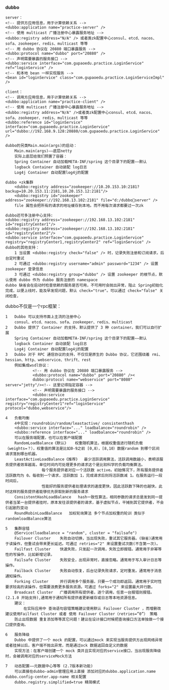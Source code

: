 **dubbo**

    server：
    <!-- 提供方应用信息，用于计算依赖关系 --> 
    <dubbo:application name="practice-server" />
    <!-- 使用 multicast 广播注册中心暴露服务地址 --> 
    <dubbo:registry address="N/A" /> 或者类zk配置中心consul、etcd、nacos、sofa、zookeeper、redis、multicast 等等
    <!-- 用 dubbo 协议在 20880 端口暴露服务 --> 
    <dubbo:protocol name="dubbo" port="20880" />
    <!-- 声明需要暴露的服务接口 --> 
    <dubbo:service interface="com.gupaoedu.practice.LoginService"  ref="loginService" />
    <!-- 和本地 bean 一样实现服务 --> 
    <bean id="loginService" class="com.gupaoedu.practice.LoginServiceImpl" />
    
    client：
    <!-- 调用方应用信息，用于计算依赖关系 --> 
    <dubbo:application name="practice-client" />
    <!-- 使用 multicast 广播注册中心暴露服务地址 --> 
    <dubbo:registry address="N/A" />或者类zk配置中心consul、etcd、nacos、sofa、zookeeper、redis、multicast 等等
    <dubbo:reference id="loginService"  interface="com.gupaoedu.practice.LoginService" url="dubbo://192.168.9.128:20880/com.gupaoedu.practice.LoginService" />
    
    dubbo的另类Main.main(args)的启动：
        Main.main(args)——底层netty
        实际上底层给我们预置了容器：
        Spring Container 自动加载META-INF/spring 这个目录下的配置——默认
        logback Container 自动装配 log日志
        Log4j Container 自动配置log4j的配置
        
    dubbo +zk集群
        <dubbo:registry address="zookeeper://10.20.153.10:2181?backup=10.20.153.11:2181,10.20.153.12:2181"/>
        <dubbo:registry id="zookeeper"  address="zookeeper://192.168.13.102:2181" file="d:/dubboserver" /> 
        file 属性会把所有的请求的地址缓存到本地。而不用每次请求都要过一次zk
    
    dubbo还可多注册中心支持:
    <dubbo:registry address="zookeeper://192.168.13.102:2181" id="registryCenter1"/>
    <dubbo:registry address="zookeeper://192.168.13.102:2181" id="registryCenter2"/>
    <dubbo:service interface="com.gupaoedu.practice.LoginService" registry="registryCenter1,registryCenter2" ref="loginService" />
    dubbo的其他支持：
        1 当设置 <dubbo:registry check="false" /> 时，记录失败注册和订阅请求，后台定时重试
        2 可通过 <dubbo:registry username="admin" password="1234" /> 设置 zookeeper 登录信息
        3 可通过 <dubbo:registry group="dubbo" /> 设置 zookeeper 的根节点，默认使用 dubbo 作为 dubbo 服务注册的 namespace
    dubbo 缺省会在启动时检查依赖的服务是否可用，不可用时会抛出异常，阻止 Spring初始化完成，以便上线时，能及早发现问题，默认 check="true"。可以通过 check="false" 关闭检查，
    
dubbo不仅是一个rpc框架：

    1   Dubbo 可以支持市面上主流的注册中心
        consul、etcd、nacos、sofa、zookeeper、redis、multicast 
    2   Dubbo 提供了 Container 的支持，默认提供了 3 种 container。我们可以自行扩展
        Spring Container 自动加载META-INF/spring 这个目录下的配置——默认
        logback Container 自动装配 log日志
        Log4j Container 自动配置log4j的配置
    3   Dubbo 对于 RPC 通信协议的支持，不仅仅是原生的 Dubbo 协议，它还围绕着 rmi、hessian、http、webservice、thrift、rest    
        例如集成wsdl协议：
                <!-- 用 dubbo 协议在 20880 端口暴露服务 --> 
                <dubbo:protocol name="dubbo" port="20880" /><
                dubbo:protocol name="webservice" port="8080" server="jetty"/><!-- 这里记得指定容器 --> 
                <!-- 声明需要暴露的服务接口 --> 
                <dubbo:service interface="com.gupaoedu.practice.LoginService" registry="registryCenter1"ref="loginService" protocol="dubbo,webservice"/>
                
    4   负载均衡
        4中实现：roundrobin/random/leastactive/ consistenthash
        <dubbo:service interface="..." loadbalance="roundrobin" />
        <dubbo:reference interface="..." loadbalance="roundrobin" />
        可以在服务端配置，也可以在客户端配置
        RandomLoadBalance《默认》   权重随机算法，根据权重值进行随机负载（weights=？），权重值的算法是比如0-9之前 [0,8），[8,10）数据random 到哪个区间 请求落到哪台机器。
        LeastActiveLoadBalance《推荐》  最少活跃调用算法，活跃调用数越小，表明该服务提供者效率越高，单位时间内可处理更多的请求这个是比较科学的负载均衡算法。
                    每个服务提供者对应一个活跃数 active。初始情况下，所有服务提供者活跃数均为 0。每收到一个请求，活跃数加 1，完成请求后则将活跃数减 1。在服务运行一段时间后，
                    性能好的服务提供者处理请求的速度更快，因此活跃数下降的也越快，此时这样的服务提供者能够优先获取到新的服务请求
        ConsistentHashLoadBalance   hash一致性算法，相同参数的请求总是发到同一提供者当某一台提供者挂时，原本发往该提供者的请求，基于虚拟节点，平摊到其它提供者，不会引起剧烈变动
        RoundRobinLoadBalance   加权轮询算法 多个节点加权重的轮训 类似于randomloadBalance算法
        
    5   集群容错    
        @Service(loadbalance = "random", cluster = "failsafe")
        Failover Cluster    失败自动切换，当出现失败，重试其它服务器。(缺省)通常用于读操作，但重试会带来更长延迟。可通过 retries="2" 来设置重试次数(不含第一次)。
        Failfast Cluster    快速失败，只发起一次调用，失败立即报错。通常用于非幂等性的写操作，比如新增记录。
        Failsafe Cluster    失败安全，出现异常时，直接忽略。通常用于写入审计日志等操作。
        Failback Cluster    失败自动恢复，后台记录失败请求，定时重发。通常用于消息通知操作。
        Forking Cluster     并行调用多个服务器，只要一个成功即返回。通常用于实时性要求较高的读操作，但需要浪费更多服务资源。可通过 forks="2" 来设置最大并行数。
        Broadcast Cluster   广播调用所有提供者，逐个调用，任意一台报错则报错。(2.1.0 开始支持),通常用于通知所有提供者更新缓存或日志等本地资源信息。
        建议：
            在实际应用中 查询语句容错策略建议使用默认 Failover Cluster ，而增删改 建议使用Failfast Cluster 或者 使用 Failover Cluster（retries=”0”） 策略 
        防止出现数据 重复添加等等其它问题！建议在设计接口时候把查询接口方法单独做一个接口提供查询。
        
    6   服务降级
        Dubbo 中提供了一个 mock 的配置，可以通过mock 来实现当服务提供方出现网络异常或者挂掉以后，客户端不抛出异常，而是通过ock 数据返回自定义的数据
        实现方法：在客户端创建一个 mock 类并且实现对应的service接口，当出现服务降级时，会被调用对应的serviceMock方法
        
    7   动态配置——元数据中心等等 (2.7版本新功能)
        可以直接在dubbo-admin管理应用上直接 添加对应的dubbo.application.name dubbo.config-center.app-name 相关配置
        dubbo.registry.simplified=true 精简模式
     
    
                
            
            
                
        